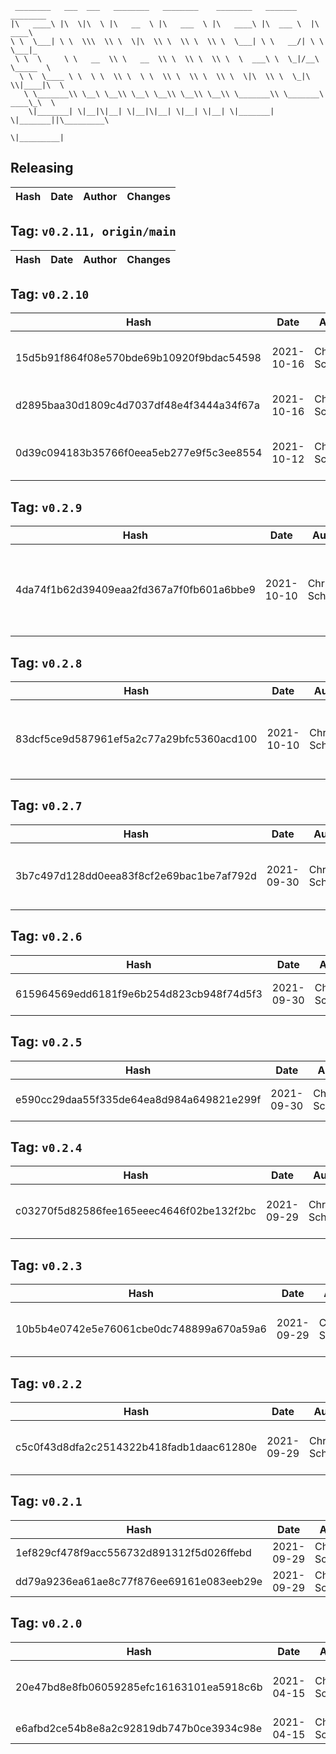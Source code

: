 ```
 ________   ___  ___   ________   ________    ________   _______    ________      
|\   ____\ |\  \|\  \ |\   __  \ |\   ___  \ |\   ____\ |\  ___ \  |\   ____\     
\ \  \___| \ \  \\\  \\ \  \|\  \\ \  \\ \  \\ \  \___| \ \   __/| \ \  \___|_    
 \ \  \     \ \   __  \\ \   __  \\ \  \\ \  \\ \  \  ___\ \  \_|/__\ \_____  \   
  \ \  \____ \ \  \ \  \\ \  \ \  \\ \  \\ \  \\ \  \|\  \\ \  \_|\ \\|____|\  \  
   \ \_______\\ \__\ \__\\ \__\ \__\\ \__\\ \__\\ \_______\\ \_______\ ____\_\  \ 
    \|_______| \|__|\|__| \|__|\|__| \|__| \|__| \|_______| \|_______||\_________\
                                                                      \|_________|
```

## Releasing
| Hash | Date | Author | Changes |
|------|------|--------|---------|


 ## Tag: `v0.2.11, origin/main`
| Hash | Date | Author | Changes |
|------|------|--------|---------|


 ## Tag: `v0.2.10`
| Hash | Date | Author | Changes |
|------|------|--------|---------|
| 15d5b91f864f08e570bde69b10920f9bdac54598 | 2021-10-16 | Chris Schubert | UI project cleanup and integration completed |
| d2895baa30d1809c4d7037df48e4f3444a34f67a | 2021-10-16 | Chris Schubert | More project cleanup and refactoring |
| 0d39c094183b35766f0eea5eb277e9f5c3ee8554 | 2021-10-12 | Chris Schubert | Code cleanup and project restructuring |


 ## Tag: `v0.2.9`
| Hash | Date | Author | Changes |
|------|------|--------|---------|
| 4da74f1b62d39409eaa2fd367a7f0fb601a6bbe9 | 2021-10-10 | Chris Schubert | Correcting gitignore to exclude .meta files for ignored directories |


 ## Tag: `v0.2.8`
| Hash | Date | Author | Changes |
|------|------|--------|---------|
| 83dcf5ce9d587961ef5a2c77a29bfc5360acd100 | 2021-10-10 | Chris Schubert | Appa project integration updates for packaging |


 ## Tag: `v0.2.7`
| Hash | Date | Author | Changes |
|------|------|--------|---------|
| 3b7c497d128dd0eea83f8cf2e69bac1be7af792d | 2021-09-30 | Chris Schubert | Removing extra unitypackages to decrease package size |


 ## Tag: `v0.2.6`
| Hash | Date | Author | Changes |
|------|------|--------|---------|
| 615964569edd6181f9e6b254d823cb948f74d5f3 | 2021-09-30 | Chris Schubert | Adding .unitypackage files to LFS |


 ## Tag: `v0.2.5`
| Hash | Date | Author | Changes |
|------|------|--------|---------|
| e590cc29daa55f335de64ea8d984a649821e299f | 2021-09-30 | Chris Schubert | Updates for packaging |


 ## Tag: `v0.2.4`
| Hash | Date | Author | Changes |
|------|------|--------|---------|
| c03270f5d82586fee165eeec4646f02be132f2bc | 2021-09-29 | Chris Schubert | Adding unity assembly definitionj |


 ## Tag: `v0.2.3`
| Hash | Date | Author | Changes |
|------|------|--------|---------|
| 10b5b4e0742e5e76061cbe0dc748899a670a59a6 | 2021-09-29 | Chris Schubert | Adding unity assembly definitionj |


 ## Tag: `v0.2.2`
| Hash | Date | Author | Changes |
|------|------|--------|---------|
| c5c0f43d8dfa2c2514322b418fadb1daac61280e | 2021-09-29 | Chris Schubert | Adding unity assembly definitionj |


 ## Tag: `v0.2.1`
| Hash | Date | Author | Changes |
|------|------|--------|---------|
| 1ef829cf478f9acc556732d891312f5d026ffebd | 2021-09-29 | Chris Schubert | Publishing to UPM |
| dd79a9236ea61ae8c77f876ee69161e083eeb29e | 2021-09-29 | Chris Schubert | Updating package |


 ## Tag: `v0.2.0`
| Hash | Date | Author | Changes |
|------|------|--------|---------|
| 20e47bd8e8fb06059285efc16163101ea5918c6b | 2021-04-15 | Chris Schubert | Initializing organization repository for project. |
| e6afbd2ce54b8e8a2c92819db747b0ce3934c98e | 2021-04-15 | Chris Schubert | Added README.md |
